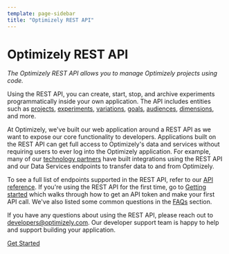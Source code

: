 ```yaml
---
template: page-sidebar
title: "Optimizely REST API"
---
```


# Optimizely REST API

*The Optimizely REST API allows you to manage Optimizely projects using code.*

Using the REST API, you can create, start, stop, and archive experiments programmatically inside your own application. The API includes entities such as [projects](/rest/reference#projects), [experiments](/rest/reference#experiments), [variations](/rest/reference#variations), [goals](/rest/reference#goals), [audiences](/rest/reference#audiences), [dimensions](/rest/reference#dimension), and more.

At Optimizely, we've built our web application around a REST API as we want to expose our core functionality to developers. Applications built on the REST API can get full access to Optimizely's data and services without requiring users to ever log into the Optimizely application. For example, many of our [technology partners](http://optimizely.com/partners/technology) have built integrations using the REST API and our Data Services endpoints to transfer data to and from Optimizely.

To see a full list of endpoints supported in the REST API, refer to our [API reference](/rest/reference). If you're
using the REST API for the first time, go to [Getting started](/rest/getting-started) which walks through how to get an
API token and make your first API call. We've also listed some common questions in the [FAQs](/rest/faqs) section.

If you have any questions about using the REST API, please reach out to [developers@optimizely.com](mailto:developers@optimizely.com). Our developer support team is happy to help and support building your application.

<a class="button button--highlight anchor--middle display--block width--200 text--center" href="../getting-started/index.html">
Get Started
</a>
